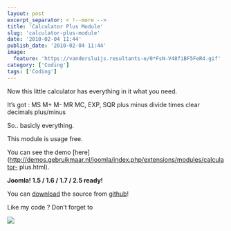 ```yaml
---
layout: post
excerpt_separator: < !--more -->
title: 'Calculator Plus Module'
slug: 'calculator-plus-module'
date: '2010-02-04 11:44'
publish_date: '2010-02-04 11:44'
image:
  feature: 'https://vandersluijs.resultants-e/0*FsN-V48fiBF5FeR4.gif'
category: ['Coding']
tags: ['Coding']
---
```

Now this little calculator has everything in it what you need.

It’s got : MS M+ M- MR MC, EXP, SQR plus minus divide times clear decimals
plus/minus  
  
So.. basicly everything.  
  
This module is usage free.  
  
You can see the demo
[here](http://demos.gebruikmaar.nl/joomla/index.php/extensions/modules/calculator-
plus.html).  
  
 **Joomla! 1.5 / 1.6 / 1.7 / 2.5 ready!**

You can [download](https://github.com/tvdsluijs/calculator-plus) the source
from [github](https://github.com/tvdsluijs/calculator-plus)!

Like my code ? Don’t forget to

![](https://vandersluijs.resultants-e/0*FsN-V48fiBF5FeR4.gif)

